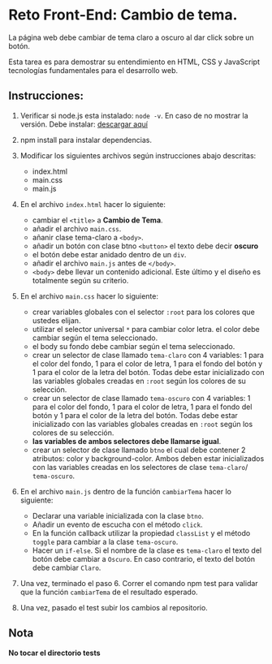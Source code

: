 # Reto Front-End: Cambio de tema.
La página web debe cambiar de tema claro a oscuro al dar click sobre un botón.

Esta tarea es para demostrar su entendimiento en HTML, CSS y JavaScript tecnologías fundamentales
para el desarrollo web.

## Instrucciones:
1. Verificar si node.js esta instalado: `node -v`. En caso de no mostrar la versión. Debe instalar: [descargar aquí](https://nodejs.org/es/download/)

2. npm install para instalar dependencias.

3. Modificar los siguientes archivos según instrucciones abajo descritas:
    - index.html
    - main.css
    - main.js

4. En el archivo `index.html` hacer lo siguiente:
    - cambiar el `<title>` a **Cambio de Tema**.
    - añadir el archivo `main.css`.
    - añanir clase tema-claro a `<body>`.
    - añadir un botón con clase btno `<button>` el texto debe decir **oscuro**
    - el botón debe estar anidado dentro de un `div`.
    - añadir el archivo `main.js` antes de `</body>`.
    - `<body>` debe llevar un contenido adicional. Este último y el diseño es totalmente según su criterio.

5. En el archivo `main.css` hacer lo siguiente:
    - crear variables globales con el selector `:root` para los colores que ustedes elijan.
    - utilizar el selector universal `*` para cambiar color letra. el color debe cambiar según el tema seleccionado.
    - el body su fondo debe cambiar según el tema seleccionado.
    - crear un selector de clase llamado `tema-claro` con 4 variables: 1 para el color del fondo, 1 para el color de letra, 1 para el fondo del botón y 1 para el color de la letra del botón. Todas debe estar inicializado con las variables globales creadas en `:root` según los colores de su selección.
    - crear un selector de clase llamado `tema-oscuro` con 4 variables: 1 para el color del fondo, 1 para el color de letra, 1 para el fondo del botón y 1 para el color de la letra del botón. Todas debe estar inicializado con las variables globales creadas en `:root` según los colores de su selección.
    - **las variables de ambos selectores debe llamarse igual**.
    - crear un selector de clase llamado `btno` el cual debe contener 2 atributos: color y background-color. Ambos deben estar inicializados con las variables creadas en los selectores de clase `tema-claro`/ `tema-oscuro`.

6. En el archivo `main.js` dentro de la función `cambiarTema` hacer lo siguiente:
    - Declarar una variable inicializada con la clase `btno`.
    - Añadir un evento de escucha con el método `click`.
    - En la función callback utilizar la propiedad `classList` y el método `toggle` para cambiar a la clase `tema-oscuro`.
    - Hacer un `if-else`. Si el nombre de la clase es `tema-claro` el texto del botón debe cambiar a `Oscuro`. En caso contrario, el texto del botón debe cambiar `Claro`.

7. Una vez, terminado el paso 6. Correr el comando npm test para validar que la función `cambiarTema` de el resultado esperado.

8. Una vez, pasado el test subir los cambios al repositorio.

## Nota
**No tocar el directorio tests**